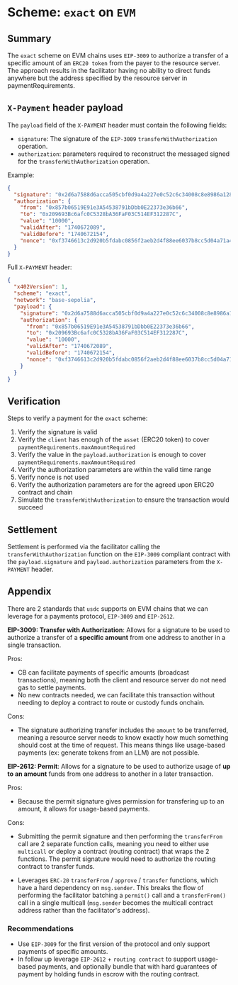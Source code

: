 
# Scheme: `exact` on `EVM`

## Summary

The `exact` scheme on EVM chains uses `EIP-3009` to authorize a transfer of a specific amount of an `ERC20 token` from the payer to the resource server. The approach results in the facilitator having no ability to direct funds anywhere but the address specified by the resource server in paymentRequirements.

## `X-Payment` header payload

The `payload` field of the `X-PAYMENT` header must contain the following fields:

- `signature`: The signature of the `EIP-3009` `transferWithAuthorization` operation.
- `authorization`: parameters required to reconstruct the messaged signed for the `transferWithAuthorization` operation.

Example:

```json
{
  "signature": "0x2d6a7588d6acca505cbf0d9a4a227e0c52c6c34008c8e8986a1283259764173608a2ce6496642e377d6da8dbbf5836e9bd15092f9ecab05ded3d6293af148b571c",
  "authorization": {
    "from": "0x857b06519E91e3A54538791bDbb0E22373e36b66",
    "to": "0x209693Bc6afc0C5328bA36FaF03C514EF312287C",
    "value": "10000",
    "validAfter": "1740672089",
    "validBefore": "1740672154",
    "nonce": "0xf3746613c2d920b5fdabc0856f2aeb2d4f88ee6037b8cc5d04a71a4462f13480"
  }
}
```

Full `X-PAYMENT` header:

```json
{
  "x402Version": 1,
  "scheme": "exact",
  "network": "base-sepolia",
  "payload": {
    "signature": "0x2d6a7588d6acca505cbf0d9a4a227e0c52c6c34008c8e8986a1283259764173608a2ce6496642e377d6da8dbbf5836e9bd15092f9ecab05ded3d6293af148b571c",
    "authorization": {
      "from": "0x857b06519E91e3A54538791bDbb0E22373e36b66",
      "to": "0x209693Bc6afc0C5328bA36FaF03C514EF312287C",
      "value": "10000",
      "validAfter": "1740672089",
      "validBefore": "1740672154",
      "nonce": "0xf3746613c2d920b5fdabc0856f2aeb2d4f88ee6037b8cc5d04a71a4462f13480"
    }
  }
}
```

## Verification

Steps to verify a payment for the `exact` scheme:

1. Verify the signature is valid
2. Verify the `client` has enough of the `asset` (ERC20 token) to cover `paymentRequirements.maxAmountRequired`
3. Verify the value in the `payload.authorization` is enough to cover `paymentRequirements.maxAmountRequired`
4. Verify the authorization parameters are within the valid time range
5. Verify nonce is not used
6. Verify the authorization parameters are for the agreed upon ERC20 contract and chain
7. Simulate the `transferWithAuthorization` to ensure the transaction would succeed

## Settlement

Settlement is performed via the facilitator calling the `transferWithAuthorization` function on the `EIP-3009` compliant contract with the `payload.signature` and `payload.authorization` parameters from the `X-PAYMENT` header.

## Appendix

There are 2 standards that `usdc` supports on EVM chains that we can leverage for a payments protocol, `EIP-3009` and `EIP-2612`.

**EIP-3009: Transfer with Authorization**: Allows for a signature to be used to authorize a transfer of a **specific amount** from one address to another in a single transaction.

Pros:

- CB can facilitate payments of specific amounts (broadcast transactions), meaning both the client and resource server do not need gas to settle payments.
- No new contracts needed, we can facilitate this transaction without needing to deploy a contract to route or custody funds onchain.

Cons:

- The signature authorizing transfer includes the `amount` to be transferred, meaning a resource server needs to know exactly how much something should cost at the time of request. This means things like usage-based payments (ex: generate tokens from an LLM) are not possible.

**EIP-2612: Permit**: Allows for a signature to be used to authorize usage of **up to an amount** funds from one address to another in a later transaction.

Pros:

- Because the permit signature gives permission for transfering up to an amount, it allows for usage-based payments.

Cons:

- Submitting the permit signature and then performing the `transferFrom` call are 2 separate function calls, meaning you need to either use `multicall` or deploy a contract (routing contract) that wraps the 2 functions. The permit signature would need to authorize the routing contract to transfer funds.

- Leverages `ERC-20` `transferFrom` / `approve` / `transfer` functions, which have a hard dependency on `msg.sender`. This breaks the flow of performing the facilitator batching a `permit()` call and a `transferFrom()` call in a single multicall (`msg.sender` becomes the multicall contract address rather than the facilitator's address).

### Recommendations

- Use `EIP-3009` for the first version of the protocol and only support payments of specific amounts.
- In follow up leverage `EIP-2612` + `routing contract` to support usage-based payments, and optionally bundle that with hard guarantees of payment by holding funds in escrow with the routing contract.

